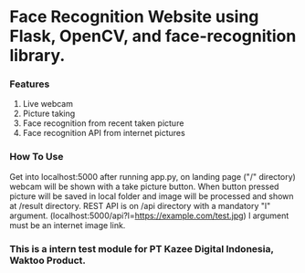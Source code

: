 # Face Recognition Website using Flask, OpenCV, and face-recognition library.
### Features
1. Live webcam
2. Picture taking
3. Face recognition from recent taken picture
4. Face recognition API from internet pictures

### How To Use
Get into localhost:5000 after running app.py, on landing page ("/" directory) webcam will be shown with a take picture button. When button pressed picture will be saved in local folder and image will be processed and shown at /result directory.
REST API is on /api directory with a mandatory "l" argument. (localhost:5000/api?l=https://example.com/test.jpg) l argument must be an internet image link.

### This is a intern test module for PT Kazee Digital Indonesia, Waktoo Product.
